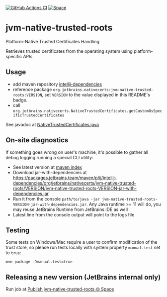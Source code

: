 [![GitHub Actions CI](https://github.com/JetBrains/jvm-native-trusted-roots/actions/workflows/maven.yml/badge.svg)](https://github.com/JetBrains/jvm-native-trusted-roots/actions/workflows/maven.yml) [![Space](https://img.shields.io/badge/dynamic/xml?color=orange&label=Maven%20intellij-dependencies&query=//metadata/versioning/latest&url=https:%2F%2Fpackages.jetbrains.team%2Fmaven%2Fp%2Fij%2Fintellij-dependencies%2Forg%2Fjetbrains%2Fnativecerts%2Fjvm-native-trusted-roots%2Fmaven-metadata.xml)](https://packages.jetbrains.team/maven/p/ij/intellij-dependencies)

# jvm-native-trusted-roots
Platform-Native Trusted Certificates Handling

Retrieves trusted certificates from the operating system using platform-specific APIs

## Usage

* add maven repository [intellij-dependencies](https://packages.jetbrains.team/maven/p/ij/intellij-dependencies)
* reference package `org.jetbrains.nativecerts:jvm-native-trusted-roots:VERSION`, set `VERSION` to the value displayed in this README's badge.
* call `org.jetbrains.nativecerts.NativeTrustedCertificates.getCustomOsSpecificTrustedCertificates`

See javadoc at [NativeTrustedCertificates.java](https://github.com/JetBrains/jvm-native-trusted-roots/blob/trunk/src/main/java/org/jetbrains/nativecerts/NativeTrustedCertificates.java)

## On-site diagnostics

If something goes wrong on user's machine, it's possible to gather all debug logging running a special CLI utility:

* See latest version at [maven index](https://packages.jetbrains.team/maven/p/ij/intellij-dependencies/org/jetbrains/nativecerts/jvm-native-trusted-roots/)
* Download jar-with-dependencies at https://packages.jetbrains.team/maven/p/ij/intellij-dependencies/org/jetbrains/nativecerts/jvm-native-trusted-roots/VERSION/jvm-native-trusted-roots-VERSION-jar-with-dependencies.jar
* Run it from the console `path/to/java -jar jvm-native-trusted-roots-VERSION-jar-with-dependencies.jar`. Any Java runtime >= 11 will do, you may reuse JetBrains Runtime from JetBrains IDE as well
* Latest line from the console output will point to the logs file

## Testing

Some tests on Windows/Mac require a user to confirm modification of the trust store, so please run tests locally with system property `manual.test` set to `true`:

```
mvn package -Dmanual.test=true
```

## Releasing a new version (JetBrains internal only)

Run job at [Publish jvm-native-trusted-roots @ Space](https://jetbrains.team/p/ij/automation/jobs/history/1ydHvJ2EWAKP)